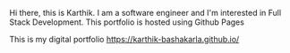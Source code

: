 Hi there, this is Karthik. I am a software engineer and I'm interested in Full Stack Development.
This portfolio is hosted using Github Pages

This is my digital portfolio https://karthik-bashakarla.github.io/
